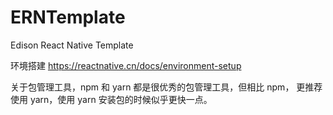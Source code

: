 # ERNTemplate

Edison React Native Template

环境搭建 https://reactnative.cn/docs/environment-setup

关于包管理工具，npm 和 yarn 都是很优秀的包管理工具，但相比 npm， 更推荐使用 yarn，使用 yarn 安装包的时候似乎更快一点。
